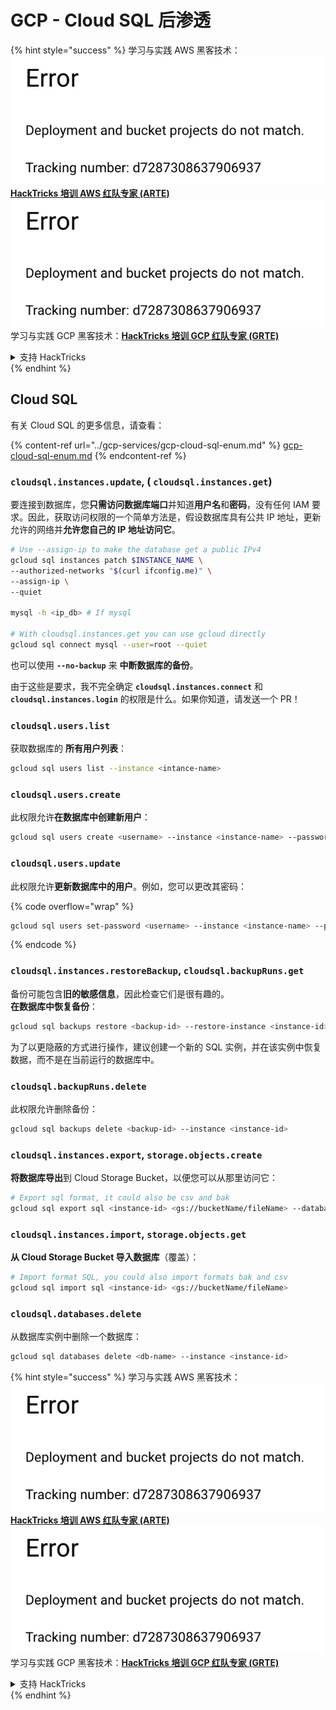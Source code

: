 # GCP - Cloud SQL 后渗透

{% hint style="success" %}
学习与实践 AWS 黑客技术：<img src="../../../.gitbook/assets/image (1) (1).png" alt="" data-size="line">[**HackTricks 培训 AWS 红队专家 (ARTE)**](https://training.hacktricks.xyz/courses/arte)<img src="../../../.gitbook/assets/image (1) (1).png" alt="" data-size="line">\
学习与实践 GCP 黑客技术：<img src="../../../.gitbook/assets/image (2).png" alt="" data-size="line">[**HackTricks 培训 GCP 红队专家 (GRTE)**<img src="../../../.gitbook/assets/image (2).png" alt="" data-size="line">](https://training.hacktricks.xyz/courses/grte)

<details>

<summary>支持 HackTricks</summary>

* 查看 [**订阅计划**](https://github.com/sponsors/carlospolop)!
* **加入** 💬 [**Discord 群组**](https://discord.gg/hRep4RUj7f) 或 [**Telegram 群组**](https://t.me/peass) 或 **关注** 我们的 **Twitter** 🐦 [**@hacktricks\_live**](https://twitter.com/hacktricks\_live)**.**
* **通过向** [**HackTricks**](https://github.com/carlospolop/hacktricks) 和 [**HackTricks Cloud**](https://github.com/carlospolop/hacktricks-cloud) GitHub 仓库提交 PR 分享黑客技巧。

</details>
{% endhint %}

## Cloud SQL

有关 Cloud SQL 的更多信息，请查看：

{% content-ref url="../gcp-services/gcp-cloud-sql-enum.md" %}
[gcp-cloud-sql-enum.md](../gcp-services/gcp-cloud-sql-enum.md)
{% endcontent-ref %}

### `cloudsql.instances.update`, ( `cloudsql.instances.get`)

要连接到数据库，您**只需访问数据库端口**并知道**用户名**和**密码**，没有任何 IAM 要求。因此，获取访问权限的一个简单方法是，假设数据库具有公共 IP 地址，更新允许的网络并**允许您自己的 IP 地址访问它**。
```bash
# Use --assign-ip to make the database get a public IPv4
gcloud sql instances patch $INSTANCE_NAME \
--authorized-networks "$(curl ifconfig.me)" \
--assign-ip \
--quiet

mysql -h <ip_db> # If mysql

# With cloudsql.instances.get you can use gcloud directly
gcloud sql connect mysql --user=root --quiet
```
也可以使用 **`--no-backup`** 来 **中断数据库的备份**。

由于这些是要求，我不完全确定 **`cloudsql.instances.connect`** 和 **`cloudsql.instances.login`** 的权限是什么。如果你知道，请发送一个 PR！

### `cloudsql.users.list`

获取数据库的 **所有用户列表**：
```bash
gcloud sql users list --instance <intance-name>
```
### `cloudsql.users.create`

此权限允许**在数据库中创建新用户**：
```bash
gcloud sql users create <username> --instance <instance-name> --password <password>
```
### `cloudsql.users.update`

此权限允许**更新数据库中的用户**。例如，您可以更改其密码：

{% code overflow="wrap" %}
```bash
gcloud sql users set-password <username> --instance <instance-name> --password <password>
```
{% endcode %}

### `cloudsql.instances.restoreBackup`, `cloudsql.backupRuns.get`

备份可能包含**旧的敏感信息**，因此检查它们是很有趣的。\
**在数据库中恢复备份**：
```bash
gcloud sql backups restore <backup-id> --restore-instance <instance-id>
```
为了以更隐蔽的方式进行操作，建议创建一个新的 SQL 实例，并在该实例中恢复数据，而不是在当前运行的数据库中。

### `cloudsql.backupRuns.delete`

此权限允许删除备份：
```bash
gcloud sql backups delete <backup-id> --instance <instance-id>
```
### `cloudsql.instances.export`, `storage.objects.create`

**将数据库导出**到 Cloud Storage Bucket，以便您可以从那里访问它：
```bash
# Export sql format, it could also be csv and bak
gcloud sql export sql <instance-id> <gs://bucketName/fileName> --database <db>
```
### `cloudsql.instances.import`, `storage.objects.get`

**从 Cloud Storage Bucket 导入数据库**（覆盖）：
```bash
# Import format SQL, you could also import formats bak and csv
gcloud sql import sql <instance-id> <gs://bucketName/fileName>
```
### `cloudsql.databases.delete`

从数据库实例中删除一个数据库：
```bash
gcloud sql databases delete <db-name> --instance <instance-id>
```
{% hint style="success" %}
学习与实践 AWS 黑客技术：<img src="../../../.gitbook/assets/image (1) (1).png" alt="" data-size="line">[**HackTricks 培训 AWS 红队专家 (ARTE)**](https://training.hacktricks.xyz/courses/arte)<img src="../../../.gitbook/assets/image (1) (1).png" alt="" data-size="line">\
学习与实践 GCP 黑客技术：<img src="../../../.gitbook/assets/image (2).png" alt="" data-size="line">[**HackTricks 培训 GCP 红队专家 (GRTE)**<img src="../../../.gitbook/assets/image (2).png" alt="" data-size="line">](https://training.hacktricks.xyz/courses/grte)

<details>

<summary>支持 HackTricks</summary>

* 查看 [**订阅计划**](https://github.com/sponsors/carlospolop)!
* **加入** 💬 [**Discord 群组**](https://discord.gg/hRep4RUj7f) 或 [**Telegram 群组**](https://t.me/peass) 或 **关注** 我们的 **Twitter** 🐦 [**@hacktricks\_live**](https://twitter.com/hacktricks\_live)**.**
* **通过向** [**HackTricks**](https://github.com/carlospolop/hacktricks) 和 [**HackTricks Cloud**](https://github.com/carlospolop/hacktricks-cloud) GitHub 仓库提交 PR 分享黑客技巧。

</details>
{% endhint %}
